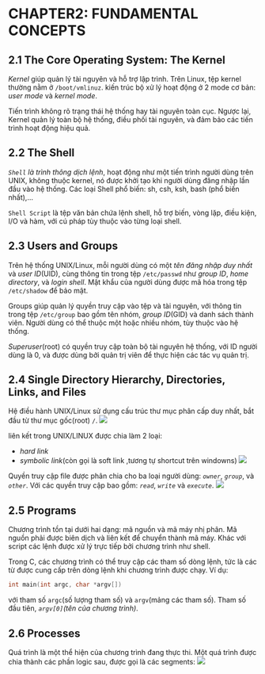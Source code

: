 # **CHAPTER2: FUNDAMENTAL CONCEPTS**

## 2.1 The Core Operating System: The Kernel
_Kernel_ giúp quản lý tài nguyên và hỗ trợ lập trình. Trên Linux, tệp kernel thường nằm ở `/boot/vmlinuz`. kiến trúc bộ xử lý hoạt động ở 2 mode cơ bản: _user mode_ và _kernel mode_.  

Tiến trình không rõ trạng thái hệ thống hay tài nguyên toàn cục. Ngược lại, Kernel quản lý toàn bộ hệ thống, điều phối tài nguyên, và đảm bảo các tiến trình hoạt động hiệu quả.

## 2.2 The Shell
_`Shell` là trình thông dịch lệnh_, hoạt động như một tiến trình người dùng trên UNIX, không thuộc kernel, nó được khởi tạo khi người dùng đăng nhập lần đầu vào hệ thống. Các loại Shell phổ biến: sh, csh, ksh, bash (phổ biến nhất),...

`Shell Script` là tệp văn bản chứa lệnh shell, hỗ trợ biến, vòng lặp, điều kiện, I/O và hàm, với cú pháp tùy thuộc vào từng loại shell.

## 2.3 Users and Groups
Trên hệ thống UNIX/Linux, mỗi người dùng có một _tên đăng nhập duy nhất_ và _user ID_(UID), cùng thông tin trong tệp `/etc/passwd` như _group ID_, _home directory_, và _login shell_. Mật khẩu của người dùng được mã hóa trong tệp `/etc/shadow` để bảo mật. 

Groups giúp quản lý quyền truy cập vào tệp và tài nguyên, với thông tin trong tệp `/etc/group` bao gồm tên nhóm, _group ID_(GID) và danh sách thành viên. Người dùng có thể thuộc một hoặc nhiều nhóm, tùy thuộc vào hệ thống. 

_Superuser_(root) có quyền truy cập toàn bộ tài nguyên hệ thống, với ID người dùng là 0, và được dùng bởi quản trị viên để thực hiện các tác vụ quản trị.

## 2.4 Single Directory Hierarchy, Directories, Links, and Files
Hệ điều hành UNIX/Linux sử dụng cấu trúc thư mục phân cấp duy nhất, bắt đầu từ thư mục gốc(root) `/`.
![](https://blogger.googleusercontent.com/img/b/R29vZ2xl/AVvXsEihAiKjvpZWCGO48NlU59J0-z6AkFGensRGZxw3fTVm9xyr8jzv0KPKNvOa-IywbgE0J19VSkbaRYT5qAFl-3QboamnSmsUUwbcl5bTal1o0n16gsTT4uFGhIyHGR9fNQzFtDNBrBlpgdM/s400/figure+2-1.PNG)

liên kết trong UNIX/LINUX được chia làm 2 loại: 
- _hard link_ 
- _symbolic link_(còn gọi là soft link ,tương tự shortcut trên windowns) 
![](https://static.vietnix.vn/wp-content/uploads/2024/04/cac-loai-lien-ket-trong-linux.webp)

Quyền truy cập file được phân chia cho ba loại người dùng: _`owner`_, _`group`_, và _`other`_. Với các quyền truy cập bao gồm: _`read`_, _`write`_ và _`execute`_.
![](https://cdn.hashnode.com/res/hashnode/image/upload/v1670002037392/7be8376a-b818-4054-a07e-ee42a5a92884.jpeg)

## 2.5 Programs
Chương trình tồn tại dưới hai dạng: mã nguồn và mã máy nhị phân. Mã nguồn phải được biên dịch và liên kết để chuyển thành mã máy. Khác với script các lệnh được xử lý trực tiếp bởi chương trình như shell.

Trong C, các chương trình có thể truy cập các tham số dòng lệnh, tức là các từ được cung cấp trên dòng lệnh khi chương trình được chạy. Ví dụ:
```C
int main(int argc, char *argv[])
```
với tham số `argc`(số lượng tham số) và `argv`(mảng các tham số). Tham số đầu tiên, _`argv[0]`(tên của chương trình)_.

## 2.6 Processes
Quá trình là một thể hiện của chương trình đang thực thi. Một quá trình được chia thành các phần logic sau, được gọi là các segments:
![](https://embeddedwala.com/uploads/images/202307/img_temp_64adb4df98f352-39966501-57144235.png)
